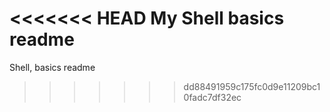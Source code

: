 <<<<<<< HEAD
My Shell basics readme
=======
Shell, basics readme
>>>>>>> dd88491959c175fc0d9e11209bc10fadc7df32ec
